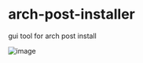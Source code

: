 # arch-post-installer
gui tool for arch post install

![image](https://drive.google.com/uc?export=view&id=1Ec65YRftVYmufh2BlTbg9Z3R8dLwri3-)
